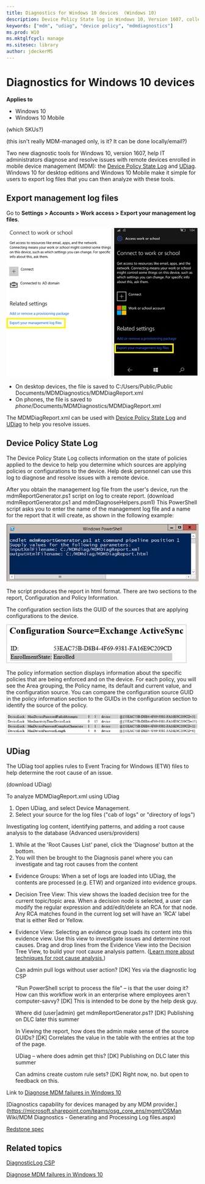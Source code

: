 ```yaml
---
title: Diagnostics for Windows 10 devices  (Windows 10)
description: Device Policy State log in Windows 10, Version 1607, collects info about policies.
keywords: ["mdm", "udiag", "device policy", "mdmdiagnostics"]
ms.prod: W10
ms.mktglfcycl: manage
ms.sitesec: library
author: jdeckerMS
---
```


# Diagnostics for Windows 10 devices  

**Applies to**

-   Windows 10
-   Windows 10 Mobile

(which SKUs?)

(this isn't really MDM-managed only, is it? It can be done locally/email?)

Two new diagnostic tools for Windows 10, version 1607, help IT administrators diagnose and resolve issues with remote devices enrolled in mobile device management (MDM): the [Device Policy State Log](#device-policy-state-log) and [UDiag](#udiag). Windows 10 for desktop editions and Windows 10 Mobile make it simple for users to export log files that you can then analyze with these tools.

## Export management log files

Go to **Settings > Accounts > Work access > Export your management log files**.

![Export your management log files](images/export-mgt-desktop.png)

- On desktop devices, the file is saved to C:/Users/Public/Public Documents/MDMDiagnostics/MDMDiagReport.xml
- On phones, the file is saved to *phone*/Documents/MDMDiagnostics/MDMDiagReport.xml

The MDMDiagReport.xml can be used with [Device Policy State Log](#device-policy-state-log) and [UDiag](#udiag) to help you resolve issues.

## Device Policy State Log

The Device Policy State Log collects information on the state of policies applied to the device to help you determine which sources are applying policies or configurations to the device. Help desk personnel can use this log to diagnose and resolve issues with a remote device. 

After you obtain the management log file from the user's device, run the mdmReportGenerator.ps1 script on log to create report. (download mdmReportGenerator.ps1 and mdmDiagnoseHelpers.psm1) This PowerShell script asks you to enter the name of the management log file and a name for the report that it will create, as shown in the following example:

![Enter file name for input and output](images/mdm-diag-report-powershell.png)

The script produces the report in html format. There are two sections to the report, Configuration and Policy Information. 

 The configuration section lists the GUID of the sources that are applying configurations to the device.  

 ![Configuration source Exachange ActiveSync](images/config-source.png)

The policy information section displays information about the specific policies that are being enforced and on the device.  For each policy, you will see the Area grouping, the Policy name, its default and current value, and the configuration source. You can compare the configuration source GUID in the policy information section to the GUIDs in the configuration section to identify the source of the policy.

![Policies applied by a configuration source](images/config-policy.png)


## UDiag

The UDiag tool applies rules to Event Tracing for Windows (ETW) files to help determine the root cause of an issue. 

(download UDiag)

To analyze MDMDiagReport.xml using UDiag
1. Open UDiag, and select Device Management.
2. Select your source for the log files ("cab of logs" or "directory of logs")

Investigating log content, identifying patterns, and adding a root cause analysis to the database (Advanced users/providers) 

1. While at the 'Root Causes List' panel, click the 'Diagnose' button at the bottom. 
2. You will then be brought to the Diagnosis panel where you can investigate and tag root causes from the content
  - Evidence Groups: When a set of logs are loaded into UDiag, the contents are processed (e.g. ETW) and organized into evidence groups. 
  - Decision Tree View: This view shows the loaded decision tree for the current topic/topic area. When a decision node is selected, a user can modify the regular expression and add/edit/delete an RCA for that node. Any RCA matches found in the current log set will have an 'RCA' label that is either Red or Yellow.
  - Evidence View: Selecting an evidence group loads its content into this evidence view. Use this view to investigate issues and determine root causes. Drag and drop lines from the Evidence View into the Decision Tree View, to build your root cause analysis pattern. ([Learn more about techniques for root cause analysis.](https://technet.microsoft.com/en-us/library/cc543298.aspx))



 	

	Can admin pull logs without user action? [DK] Yes via the diagnostic log CSP

	

	"Run PowerShell script to process the file" – is that the user doing it? How can this workflow work in an enterprise where employees aren't computer-savvy? [DK] This is intended to be done by the help desk guy.  

	Where did (user|admin) get mdmReportGenerator.ps1?  [DK] Publishing on DLC later this summer

	In Viewing the report, how does the admin make sense of the source GUIDs? [DK] Correlates the value in the table with the entries at the top of the page. 

	UDiag – where does admin get this? [DK] Publishing on DLC later this summer

	Can admins create custom rule sets? [DK] Right now, no.  but open to feedback on this.

	

Link to [Diagnose MDM failures in Windows 10](https://msdn.microsoft.com/en-us/library/windows/hardware/mt632120%28v=vs.85%29.aspx)

[Diagnostics capability for devices managed by any MDM provider.](https://microsoft.sharepoint.com/teams/osg_core_ens/mgmt/OSMan Wiki/MDM Diagnostics - Generating and Processing Log files.aspx)

[Redstone spec](https://microsoft.sharepoint.com/teams/specstore/_layouts/15/WopiFrame.aspx?sourcedoc=%7b7E8742A2-03A1-451C-BA07-F2573B044CBF%7d&file=DM%20-%20MDM%20Diagnostics-RS.docx&action=default&DefaultItemOpen=1)

## Related topics

[DiagnosticLog CSP](https://msdn.microsoft.com/en-us/library/windows/hardware/mt219118.aspx)

[Diagnose MDM failures in Windows 10](https://msdn.microsoft.com/en-us/library/windows/hardware/mt632120.aspx)